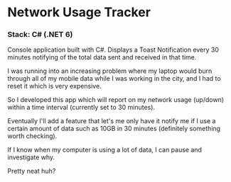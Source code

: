 # Network Usage Tracker

### Stack: C# (.NET 6)

Console application built with C#. Displays a Toast Notification every 30 minutes notifying of the total data sent and received in that time.

I was running into an increasing problem where my laptop would burn through all of my mobile data while I was working in the city, and I had to reset it which is very expensive.

So I developed this app which will report on my network usage (up/down) within a time interval (currently set to 30 minutes).

Eventually I'll add a feature that let's me only have it notify me if I use a certain amount
of data such as 10GB in 30 minutes (definitely something worth checking).

If I know when my computer is using a lot of data, I can pause and investigate why.

Pretty neat huh?
